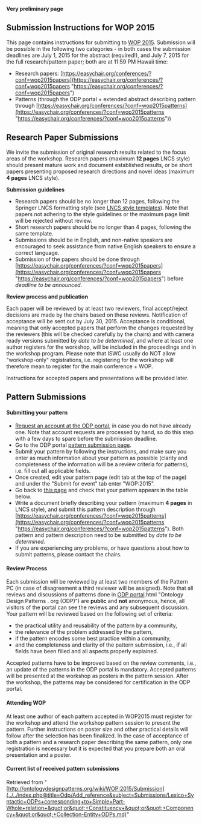__Very preliminary page__



##   Submission Instructions for WOP 2015


This page contains instructions for submitting to [WOP 2015](../../WOP/2015.md "WOP:2015"). Submission will be possible in the following two categories - in both cases the submission deadlines are July 1, 2015 for the abstract (required!), and July 7, 2015 for the full research/pattern paper; both are at 11:59 PM Hawaii time:



* Research papers: [https://easychair.org/conferences/?conf=wop2015papers](https://easychair.org/conferences/?conf=wop2015papers "https://easychair.org/conferences/?conf=wop2015papers")
* Patterns (through the ODP portal + extended abstract describing pattern through [https://easychair.org/conferences/?conf=wop2015patterns](https://easychair.org/conferences/?conf=wop2015patterns "https://easychair.org/conferences/?conf=wop2015patterns"))


##   Research Paper Submissions


We invite the submission of original research results related to the focus areas of the workshop. Research papers (maximum __12 pages__ LNCS style) should present mature work and document established results, or be short papers presenting proposed research directions and novel ideas (maximum __4 pages__ LNCS style).


__Submission guidelines__



* Research papers should be no longer than 12 pages, following the Springer LNCS formatting style (see [LNCS style templates](http://www.springer.com/computer/lncs?SGWID=0-164-6-793341-0 "http://www.springer.com/computer/lncs?SGWID=0-164-6-793341-0")). Note that papers not adhering to the style guidelines or the maximum page limit will be rejected without review.
* Short research papers should be no longer than 4 pages, following the same template.
* Submissions should be in English, and non-native speakers are encouraged to seek assistance from native English speakers to ensure a correct language.
* Submission of the papers should be done through [https://easychair.org/conferences/?conf=wop2015papers](https://easychair.org/conferences/?conf=wop2015papers "https://easychair.org/conferences/?conf=wop2015papers") before _deadline to be announced_.


__Review process and publication__


Each paper will be reviewed by at least two reviewers, final accept/reject decisions are made by the chairs based on these reviews. Notification of acceptance will be sent out by July 30, 2015. Acceptance is conditional, meaning that only accepted papers that perform the changes requested by the reviewers (this will be checked carefully by the chairs) and with camera ready versions submitted by _date to be determined_, and where at least one author registers for the workshop, will be included in the proceedings and in the workshop program. Please note that ISWC usually do NOT allow "workshop-only" registrations, i.e. registering for the workshop will therefore mean to register for the main conference + WOP.


Instructions for accepted papers and presentations will be provided later.



##   Pattern Submissions


####   Submitting your pattern


* [Request an account at the ODP portal](http://ontologydesignpatterns.org/wiki/Special:RequestAccount "Special:RequestAccount"), in case you do not have already one. Note that account requests are processed by hand, so do this step with a few days to spare before the submission deadline.
* Go to the ODP portal  [pattern submission page](../../Submissions/SubmitAPattern.md "Submissions:SubmitAPattern").
* Submit your pattern by following the instructions, and make sure you enter as much information about your pattern as possible (clarity and completeness of the information will be a review criteria for patterns), i.e. fill out __all__ applicable fields.
* Once created, edit your pattern page (edit tab at the top of the page) and under the "Submit for event" tab enter "WOP:2015".
* Go back to  [this page](../../index.php@title=Odp/Add_reference&subject=Submissions/Lexico+Syntactic+ODPs+corresponding+to+Simple+Part-Whole+relation+&quot;or&quot;+Constituency+&quot;or&quot;+Componency+&quot;or&quot;+Collection-Entity+ODPs.md#Pattern_Submissions "WOP:2015/Submission") and check that your pattern appears in the table below.
* Write a document briefly describing your pattern (maximum __4 pages__ in LNCS style), and submit this pattern description through [https://easychair.org/conferences/?conf=wop2015patterns](https://easychair.org/conferences/?conf=wop2015patterns "https://easychair.org/conferences/?conf=wop2015patterns"). Both pattern and pattern description need to be submitted by _date to be determined_.
* If you are experiencing any problems, or have questions about how to submit patterns, please contact the chairs.


####   Review Process


Each submission will be reviewed by at least two members of the Pattern PC (in case of disagreement a third reviewer will be assigned). Note that all reviews and discussions of patterns done in  [ODP portal](../../Ontology_Design_Patterns_._org_(ODP).md).html "Ontology Design Patterns . org (ODP)") are __public__ and __not__ anonymous, hence, all visitors of the portal can see the reviews and any subsequent discussion. Your pattern will be reviewed based on the following set of criteria:



* the practical utility and reusability of the pattern by a community,
* the relevance of the problem addressed by the pattern,
* if the pattern encodes some best practice within a community,
* and the completeness and clarity of the pattern submission, i.e., if all fields have been filled and all aspects properly explained.


Accepted patterns have to be improved based on the review comments, i.e., an update of the patterns in the ODP portal is mandatory. Accepted patterns will be presented at the workshop as posters in the pattern session. After the workshop, the patterns may be considered for certification in the ODP portal.



####   Attending WOP


At least one author of each pattern accepted in WOP2015 must register for the workshop and attend the workshop pattern session to present the pattern. 
Further instructions on poster size and other practical details will follow after the selection has been finalized. 
In the case of acceptance of both a pattern and a research paper describing the same pattern, only one registration is necessary but it is expected that you prepare both an oral presentation and a poster.



####   Current list of received pattern submissions




Retrieved from "[http://ontologydesignpatterns.org/wiki/WOP:2015/Submission](../../index.php@title=Odp/Add_reference&subject=Submissions/Lexico+Syntactic+ODPs+corresponding+to+Simple+Part-Whole+relation+&quot;or&quot;+Constituency+&quot;or&quot;+Componency+&quot;or&quot;+Collection-Entity+ODPs.md)"